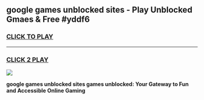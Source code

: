 
## google games unblocked sites - Play Unblocked Gmaes & Free #yddf6
<h3>
<a href="https://news.freeplayer.one?title=google_games_unblocked_sites&ref=26F">CLICK TO PLAY</a></h3>
<hr>

<h3>
<a href="https://news.freeplayer.one?title=google_games_unblocked_sites&ref=26F">CLICK 2 PLAY</a>
  
</h3>

<a href="https://news.freeplayer.one?title=google_games_unblocked_sites&ref=26F/"><img src="https://clearcache.store/games.png"></a>


**google games unblocked sites games unblocked: Your Gateway to Fun and Accessible Online Gaming**
